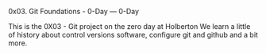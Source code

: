 0x03. Git
Foundations - 0-Day ― 0-Day

This is the 0X03 - Git project on the zero day at Holberton
We learn a little of history about control versions software, configure git and
github and a bit more.

